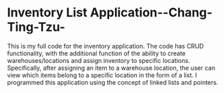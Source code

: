 # Inventory List Application--Chang-Ting-Tzu-
This is my full code for the inventory application. 
The code has CRUD functionality, with the additional function of the ability to create warehouses/locations and assign inventory to specific locations. 
Specifically, after assigning an item to a warehouse location, the user can view which items belong to a specific location in the form of a list. 
I programmed this application using the concept of linked lists and pointers.
